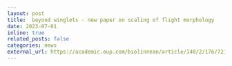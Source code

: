 ```yaml
---
layout: post
title:  beyond winglets - new paper on scaling of flight morphology
date: 2023-07-01
inline: true
related_posts: false
categories: news
external_url: https://academic.oup.com/biolinnean/article/140/2/176/7216525 
---
```

